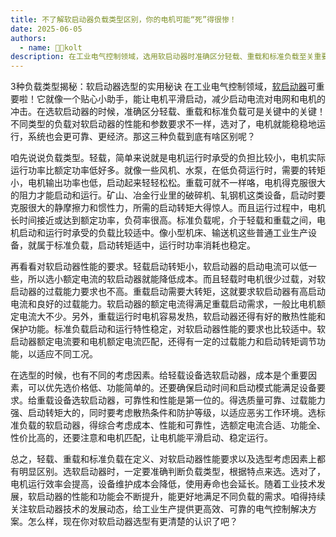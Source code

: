 ```yaml
---
title: 不了解软启动器负载类型区别，你的电机可能“死”得很惨！
date: 2025-06-05
authors:
  - name: 🧑‍💼kolt
description: 在工业电气控制领域，选用软启动器时准确区分轻载、重载和标准负载至关重要。轻载指电机运行负担小、实际功率远低于额定功率，如低负荷的风机、水泵，对软启动器启动电流和过载能力要求低，选型时可优先考虑低成本产品；重载是指电机启动和运行需克服很大阻力，如矿山、冶金行业的破碎机、轧钢机等，要求软启动器具备高启动电流、良好过载能力和散热保护功能，选型更注重可靠性和性能；标准负载介于两者之间，像小型机床、输送机等，对软启动器性能要求适中，选型需综合考虑成本、性能和可靠性。准确判断负载类型并合理选型，有助于提高电机运行效率、降低维护成本和延长使用寿命，同时应关注软启动器技术的发展动态。   
---
```


3种负载类型揭秘：软启动器选型的实用秘诀
在工业电气控制领域，[软启动器](https://www.lyskjd.com/products/online-soft-starter/ "软启动器")可重要啦！它就像一个贴心小助手，能让电机平滑启动，减少启动电流对电网和电机的冲击。在选软启动器的时候，准确区分轻载、重载和标准负载可是关键中的关键！不同类型的负载对软启动器的性能和参数要求不一样，选对了，电机就能稳稳地运行，系统也会更可靠、更经济。那这三种负载到底有啥区别呢？

咱先说说负载类型。轻载，简单来说就是电机运行时承受的负担比较小，电机实际运行功率比额定功率低好多。就像一些风机、水泵，在低负荷运行时，需要的转矩小，电机输出功率也低，启动起来轻轻松松。重载可就不一样咯，电机得克服很大的阻力才能启动和运行。矿山、冶金行业里的破碎机、轧钢机这类设备，启动时要克服很大的静摩擦力和惯性力，所需的启动转矩大得惊人。而且运行过程中，电机长时间接近或达到额定功率，负荷率很高。标准负载呢，介于轻载和重载之间，电机启动和运行时承受的负载比较适中。像小型机床、输送机这些普通工业生产设备，就属于标准负载，启动转矩适中，运行时功率消耗也稳定。

再看看对软启动器性能的要求。轻载启动转矩小，软启动器的启动电流可以低一些，所以选小额定电流的软启动器就能降低成本。而且轻载时电机很少过载，对软启动器的过载能力要求也不高。重载启动需要大转矩，这就要求软启动器有高启动电流和良好的过载能力。软启动器的额定电流得满足重载启动需求，一般比电机额定电流大不少。另外，重载运行时电机容易发热，软启动器还得有好的散热性能和保护功能。标准负载启动和运行特性稳定，对软启动器性能的要求也比较适中。软启动器额定电流要和电机额定电流匹配，还得有一定的过载能力和启动转矩调节功能，以适应不同工况。

在选型的时候，也有不同的考虑因素。给轻载设备选软启动器，成本是个重要因素，可以优先选价格低、功能简单的。还要确保启动时间和启动模式能满足设备要求。给重载设备选软启动器，可靠性和性能是第一位的。得选质量可靠、过载能力强、启动转矩大的，同时要考虑散热条件和防护等级，以适应恶劣工作环境。选标准负载的软启动器，得综合考虑成本、性能和可靠性，选额定电流合适、功能全、性价比高的，还要注意和电机匹配，让电机能平滑启动、稳定运行。

总之，轻载、重载和标准负载在定义、对软启动器性能要求以及选型考虑因素上都有明显区别。选软启动器时，一定要准确判断负载类型，根据特点来选。选对了，电机运行效率会提高，设备维护成本会降低，使用寿命也会延长。随着工业技术发展，软启动器的性能和功能会不断提升，能更好地满足不同负载的需求。咱得持续关注软启动器技术的发展动态，给工业生产提供更高效、可靠的电气控制解决方案。怎么样，现在你对软启动器选型有更清楚的认识了吧？ 